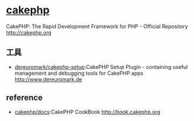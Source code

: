 # [cakephp](https://github.com/cakephp/cakephp)

CakePHP: The Rapid Development Framework for PHP - Official Repository http://cakephp.org

## 工具

* [dereuromark/cakephp-setup](https://github.com/dereuromark/cakephp-setup):CakePHP Setup Plugin - containing useful management and debugging tools for CakePHP apps http://www.dereuromark.de

## reference

* [cakephp/docs](https://github.com/cakephp/docs):CakePHP CookBook http://book.cakephp.org
